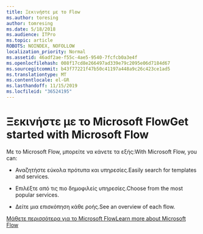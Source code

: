 ```yaml
---
title: Ξεκινήστε με το Flow
ms.author: toresing
author: tomresing
ms.date: 5/18/2018
ms.audience: ITPro
ms.topic: article
ROBOTS: NOINDEX, NOFOLLOW
localization_priority: Normal
ms.assetid: 46adf2ae-f55c-4ae5-9540-7fcfcb0a3e4f
ms.openlocfilehash: 008f17cd8e266497ad339e79c2095e06d7184d67
ms.sourcegitcommit: b43f77221f47b50c41197a448a9c26c423ce1ad5
ms.translationtype: MT
ms.contentlocale: el-GR
ms.lasthandoff: 11/15/2019
ms.locfileid: "36524195"
---
```

# <a name="get-started-with-microsoft-flow"></a><span data-ttu-id="4a36a-102">Ξεκινήστε με το Microsoft Flow</span><span class="sxs-lookup"><span data-stu-id="4a36a-102">Get started with Microsoft Flow</span></span>

<span data-ttu-id="4a36a-103">Με το Microsoft Flow, μπορείτε να κάνετε τα εξής:</span><span class="sxs-lookup"><span data-stu-id="4a36a-103">With Microsoft Flow, you can:</span></span>
  
- <span data-ttu-id="4a36a-104">Αναζητήστε εύκολα πρότυπα και υπηρεσίες.</span><span class="sxs-lookup"><span data-stu-id="4a36a-104">Easily search for templates and services.</span></span>
    
- <span data-ttu-id="4a36a-105">Επιλέξτε από τις πιο δημοφιλείς υπηρεσίες.</span><span class="sxs-lookup"><span data-stu-id="4a36a-105">Choose from the most popular services.</span></span>
    
- <span data-ttu-id="4a36a-106">Δείτε μια επισκόπηση κάθε ροής.</span><span class="sxs-lookup"><span data-stu-id="4a36a-106">See an overview of each flow.</span></span>
    
[<span data-ttu-id="4a36a-107">Μάθετε περισσότερα για το Microsoft Flow</span><span class="sxs-lookup"><span data-stu-id="4a36a-107">Learn more about Microsoft Flow</span></span>](https://go.microsoft.com/fwlink/?linkid=874446)
  


